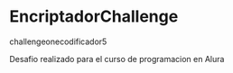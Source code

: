 # EncriptadorChallenge
challengeonecodificador5

Desafio realizado para el curso de programacion en Alura
